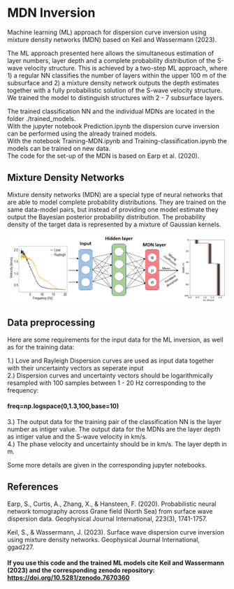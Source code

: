 # MDN Inversion
Machine learning (ML) approach for dispersion curve inversion using mixture density networks (MDN) based on Keil and Wassermann (2023).

The ML approach presented here allows the simultaneous estimation of layer numbers, layer depth and a complete probability distribution of the S-wave velocity structure. This is achieved by a two-step ML approach, where 1) a regular NN classifies the number of layers within the upper 100 m of the subsurface and 2) a mixture density network outputs the depth estimates together with a fully probabilistic solution of the S-wave velocity structure. We trained the model to distinguish structures with 2 - 7 subsurface layers.

The trained classification NN and the individual MDNs are located in the folder ./trained_models.   
With the jupyter notebook Prediction.ipynb the dispersion curve inversion can be performed using the already trained models.    
With the notebook Training-MDN.ipynb and Training-classification.ipynb the models can be trained on new data.   
The code for the set-up of the MDN is based on Earp et al. (2020). 


## Mixture Density Networks
Mixture density networks (MDN) are a special type of neural networks that are able to model complete probability distributions. They are trained on the same data-model pairs, but instead of providing one model estimate they output the Bayesian posterior probability distribution. The probability density of the target data is represented by a mixture of Gaussian kernels.

![alt text](https://github.com/SabrinaKeil/MDN_Inversion/blob/main/MDN_structure.png)

## Data preprocessing
Here are some requirements for the input data for the ML inversion, as well as for the training data: 

1.) Love and Rayleigh Dispersion curves are used as input data together with their uncertainty vectors as seperate input    
2.) Dispersion curves and uncertainty vectors should be logarithmically resampled with 100 samples between 1 - 20 Hz corresponding to the frequency:    
#### freq=np.logspace(0,1.3,100,base=10)
3.) The output data for the training pair of the classification NN is the layer number as intiger value. The output data for the MDNs are the layer depth as intiger value and the S-wave velocity in km/s.   
4.) The phase velocity and uncertainty should be in km/s. The layer depth in m.   

Some more details are given in the corresponding jupyter notebooks.



## References
Earp, S., Curtis, A., Zhang, X., & Hansteen, F. (2020). Probabilistic neural network tomography across Grane field (North Sea) from surface wave dispersion data. Geophysical Journal International, 223(3), 1741-1757.

Keil, S., & Wassermann, J. (2023). Surface wave dispersion curve inversion using mixture density networks. Geophysical Journal International, ggad227.

#### If you use this code and the trained ML models cite Keil and Wassermann (2023) and the corresponding zenodo repository: https://doi.org/10.5281/zenodo.7670360
